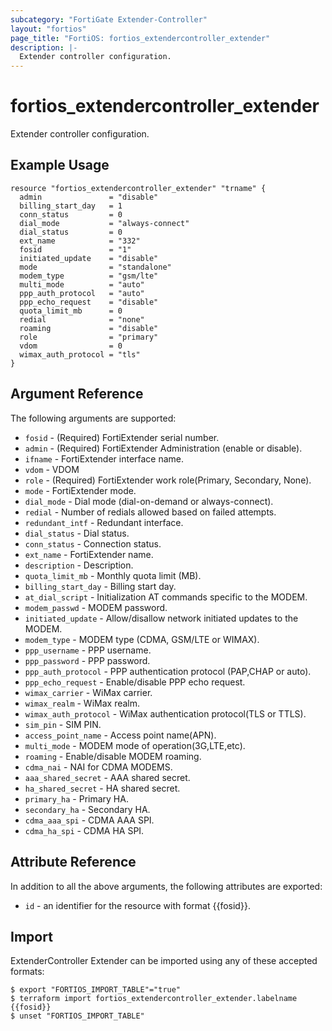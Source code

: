 ```yaml
---
subcategory: "FortiGate Extender-Controller"
layout: "fortios"
page_title: "FortiOS: fortios_extendercontroller_extender"
description: |-
  Extender controller configuration.
---
```


# fortios_extendercontroller_extender
Extender controller configuration.

## Example Usage

```hcl
resource "fortios_extendercontroller_extender" "trname" {
  admin               = "disable"
  billing_start_day   = 1
  conn_status         = 0
  dial_mode           = "always-connect"
  dial_status         = 0
  ext_name            = "332"
  fosid               = "1"
  initiated_update    = "disable"
  mode                = "standalone"
  modem_type          = "gsm/lte"
  multi_mode          = "auto"
  ppp_auth_protocol   = "auto"
  ppp_echo_request    = "disable"
  quota_limit_mb      = 0
  redial              = "none"
  roaming             = "disable"
  role                = "primary"
  vdom                = 0
  wimax_auth_protocol = "tls"
}
```

## Argument Reference

The following arguments are supported:

* `fosid` - (Required) FortiExtender serial number.
* `admin` - (Required) FortiExtender Administration (enable or disable).
* `ifname` - FortiExtender interface name.
* `vdom` - VDOM
* `role` - (Required) FortiExtender work role(Primary, Secondary, None).
* `mode` - FortiExtender mode.
* `dial_mode` - Dial mode (dial-on-demand or always-connect).
* `redial` - Number of redials allowed based on failed attempts.
* `redundant_intf` - Redundant interface.
* `dial_status` - Dial status.
* `conn_status` - Connection status.
* `ext_name` - FortiExtender name.
* `description` - Description.
* `quota_limit_mb` - Monthly quota limit (MB).
* `billing_start_day` - Billing start day.
* `at_dial_script` - Initialization AT commands specific to the MODEM.
* `modem_passwd` - MODEM password.
* `initiated_update` - Allow/disallow network initiated updates to the MODEM.
* `modem_type` - MODEM type (CDMA, GSM/LTE or WIMAX).
* `ppp_username` - PPP username.
* `ppp_password` - PPP password.
* `ppp_auth_protocol` - PPP authentication protocol (PAP,CHAP or auto).
* `ppp_echo_request` - Enable/disable PPP echo request.
* `wimax_carrier` - WiMax carrier.
* `wimax_realm` - WiMax realm.
* `wimax_auth_protocol` - WiMax authentication protocol(TLS or TTLS).
* `sim_pin` - SIM PIN.
* `access_point_name` - Access point name(APN).
* `multi_mode` - MODEM mode of operation(3G,LTE,etc).
* `roaming` - Enable/disable MODEM roaming.
* `cdma_nai` - NAI for CDMA MODEMS.
* `aaa_shared_secret` - AAA shared secret.
* `ha_shared_secret` - HA shared secret.
* `primary_ha` - Primary HA.
* `secondary_ha` - Secondary HA.
* `cdma_aaa_spi` - CDMA AAA SPI.
* `cdma_ha_spi` - CDMA HA SPI.


## Attribute Reference

In addition to all the above arguments, the following attributes are exported:
* `id` - an identifier for the resource with format {{fosid}}.

## Import

ExtenderController Extender can be imported using any of these accepted formats:
```
$ export "FORTIOS_IMPORT_TABLE"="true"
$ terraform import fortios_extendercontroller_extender.labelname {{fosid}}
$ unset "FORTIOS_IMPORT_TABLE"
```

